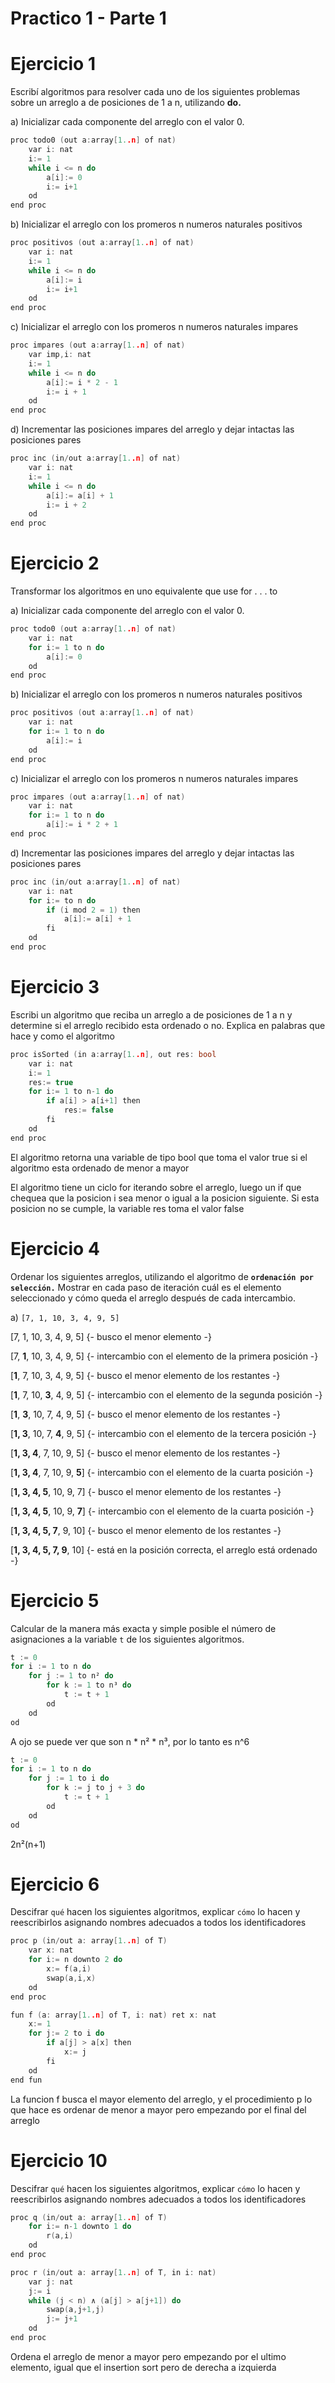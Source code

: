 # Practico 1 - Parte 1

# Ejercicio 1

Escribí algoritmos para resolver cada uno de los siguientes problemas sobre un arreglo a de posiciones de 1 a n, utilizando **do.** 

a) Inicializar cada componente del arreglo con el valor 0.

```c
proc todo0 (out a:array[1..n] of nat)
	var i: nat
	i:= 1
	while i <= n do
		a[i]:= 0
		i:= i+1
	od
end proc
```

b) Inicializar el arreglo con los promeros n numeros naturales positivos

```c
proc positivos (out a:array[1..n] of nat)
	var i: nat
	i:= 1
	while i <= n do
		a[i]:= i
		i:= i+1
	od
end proc
```

c) Inicializar el arreglo con los promeros n numeros naturales impares

```c
proc impares (out a:array[1..n] of nat)
	var imp,i: nat
	i:= 1
	while i <= n do
		a[i]:= i * 2 - 1
		i:= i + 1
	od
end proc
```

d) Incrementar las posiciones impares del arreglo y dejar intactas las posiciones pares

```c
proc inc (in/out a:array[1..n] of nat)
	var i: nat
	i:= 1
	while i <= n do
		a[i]:= a[i] + 1
		i:= i + 2
	od
end proc
```

# Ejercicio 2

Transformar los algoritmos en uno equivalente que use for . . . to

a) Inicializar cada componente del arreglo con el valor 0.

```c
proc todo0 (out a:array[1..n] of nat)
	var i: nat
	for i:= 1 to n do 
		a[i]:= 0
	od
end proc
```

b) Inicializar el arreglo con los promeros n numeros naturales positivos

```c
proc positivos (out a:array[1..n] of nat)
	var i: nat
	for i:= 1 to n do
		a[i]:= i
	od
end proc
```

c) Inicializar el arreglo con los promeros n numeros naturales impares

```c
proc impares (out a:array[1..n] of nat)
	var i: nat
	for i:= 1 to n do
		a[i]:= i * 2 + 1
end proc
```

d) Incrementar las posiciones impares del arreglo y dejar intactas las posiciones pares

```c
proc inc (in/out a:array[1..n] of nat)
	var i: nat
	for i:= to n do
		if (i mod 2 = 1) then
			a[i]:= a[i] + 1
		fi
	od
end proc
```

# Ejercicio 3

Escribi un algoritmo que reciba un arreglo a de posiciones de 1 a n y determine si el arreglo recibido esta ordenado o no. Explica en palabras que hace y como el algoritmo

```c
proc isSorted (in a:array[1..n], out res: bool
	var i: nat
	i:= 1
	res:= true
	for i:= 1 to n-1 do
		if a[i] > a[i+1] then
			res:= false
		fi
	od
end proc
```

El algoritmo retorna una variable de tipo bool que toma el valor true si el algoritmo esta ordenado de menor a mayor

El algoritmo tiene un ciclo for iterando sobre el arreglo, luego un if que chequea que la posicion i sea menor o igual a la posicion siguiente. Si esta posicion no se cumple, la variable res toma el valor false

# Ejercicio 4

Ordenar los siguientes arreglos, utilizando el algoritmo de **`ordenación por selección.`** Mostrar en cada paso de iteración cuál es el elemento seleccionado y cómo queda el arreglo después de cada intercambio.

a) `[7, 1, 10, 3, 4, 9, 5]`

[7, 1, 10, 3, 4, 9, 5] {- busco el menor elemento -}

[7, **1**, 10, 3, 4, 9, 5] {- intercambio con el elemento de la primera posición -}

[**1**, 7, 10, 3, 4, 9, 5] {- busco el menor elemento de los restantes -}

[**1**, 7, 10, **3**, 4, 9, 5] {- intercambio con el elemento de la segunda posición -}

[**1**, **3**, 10, 7, 4, 9, 5] {- busco el menor elemento de los restantes -}

[**1, 3**, 10, 7, **4**, 9, 5] {- intercambio con el elemento de la tercera posición -}

[**1, 3, 4**, 7, 10, 9, 5] {- busco el menor elemento de los restantes -}

[**1, 3, 4**, 7, 10, 9, **5**] {- intercambio con el elemento de la cuarta posición -}

[**1, 3, 4, 5**, 10, 9, 7] {- busco el menor elemento de los restantes -}

[**1, 3, 4, 5**, 10, 9, **7**] {- intercambio con el elemento de la cuarta posición -}

[**1, 3, 4, 5, 7**, 9, 10] {- busco el menor elemento de los restantes -}

[**1, 3, 4, 5, 7, 9**, 10] {- está en la posición correcta, el arreglo está ordenado -}

# Ejercicio 5

Calcular de la manera más exacta y simple posible el número de asignaciones a la variable `t` de los siguientes algoritmos.

```c
t := 0
for i := 1 to n do
    for j := 1 to n² do
        for k := 1 to n³ do
            t := t + 1
        od
    od
od
```

A ojo se puede ver que son n * n² * n³, por lo tanto es n^6

```c
t := 0
for i := 1 to n do
    for j := 1 to i do
        for k := j to j + 3 do
            t := t + 1
        od
    od
od
```

 2n²(n+1)

# Ejercicio 6

Descifrar `qué` hacen los siguientes algoritmos, explicar `cómo` lo hacen y reescribirlos asignando nombres adecuados a todos los identificadores

```c
proc p (in/out a: array[1..n] of T)
    var x: nat
    for i:= n downto 2 do
        x:= f(a,i)
        swap(a,i,x)
    od
end proc

fun f (a: array[1..n] of T, i: nat) ret x: nat
    x:= 1
    for j:= 2 to i do
        if a[j] > a[x] then
            x:= j
        fi
    od
end fun
```

La funcion f busca el mayor elemento del arreglo, y el procedimiento p lo que hace es ordenar de menor a mayor pero empezando por el final del arreglo 

# Ejercicio 10

Descifrar `qué` hacen los siguientes algoritmos, explicar `cómo` lo hacen y reescribirlos asignando
nombres adecuados a todos los identificadores

```c
proc q (in/out a: array[1..n] of T)
    for i:= n-1 downto 1 do
        r(a,i)
    od
end proc
```

```c
proc r (in/out a: array[1..n] of T, in i: nat)
    var j: nat
    j:= i
    while (j < n) ∧ (a[j] > a[j+1]) do
        swap(a,j+1,j)
        j:= j+1
    od
end proc
```

Ordena el arreglo de menor a mayor pero empezando por el ultimo elemento, igual que el insertion sort pero de derecha a izquierda